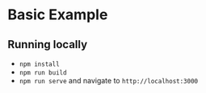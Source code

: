# Basic Example

## Running locally

- `npm install`
- `npm run build`
- `npm run serve` and navigate to `http://localhost:3000`
